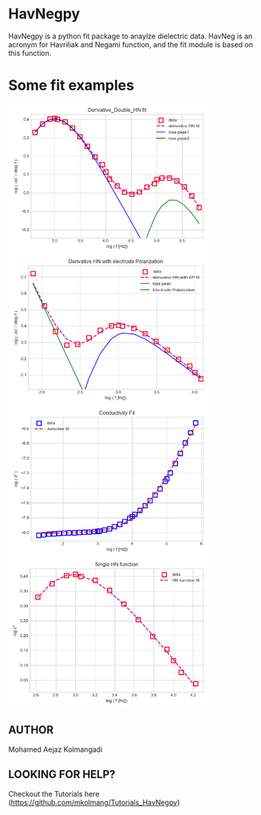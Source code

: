 # HavNegpy

HavNegpy is a python fit package to anaylze dielectric data. 
HavNeg is an acronym for Havriliak and Negami function, and the fit module is based on this function.


# Some fit examples

<img src="readme_figures/Figure_1.png" width="400"> <img src="readme_figures/Figure_2.png" width="400">
<img src="readme_figures/Figure_3.png" width="400">
<img src="readme_figures/Figure_4.png" width="400">






## AUTHOR

Mohamed Aejaz Kolmangadi 

## LOOKING FOR HELP?

Checkout the Tutorials here (https://github.com/mkolmang/Tutorials_HavNegpy)
